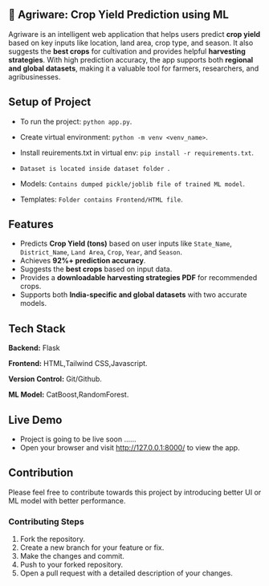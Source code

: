 
## 🌾 Agriware: Crop Yield Prediction using ML

Agriware is an intelligent web application that helps users predict **crop yield** based on key inputs like location, land area, crop type, and season. It also suggests the **best crops** for cultivation and provides helpful **harvesting strategies**. With high prediction accuracy, the app supports both **regional and global datasets**, making it a valuable tool for farmers, researchers, and agribusinesses.  
 

## Setup of Project
- To run the project: `python app.py`.

- Create virtual environment: `python -m venv <venv_name>`.

- Install reuirements.txt in virtual env: `pip install -r requirements.txt`.

- `Dataset is located inside dataset folder `.

- Models: `Contains dumped pickle/joblib file of trained ML model`.

- Templates: `Folder contains Frontend/HTML file`.

## Features
  

- Predicts **Crop Yield (tons)** based on user inputs like `State_Name`, `District_Name`, `Land Area`, `Crop`, `Year`, and `Season`.  
- Achieves **92%+ prediction accuracy**.  
- Suggests the **best crops** based on input data.  
- Provides a **downloadable harvesting strategies PDF** for recommended crops.  
- Supports both **India-specific and global datasets** with two accurate models.  



## Tech Stack

**Backend:** Flask

**Frontend:** HTML,Tailwind CSS,Javascript.

**Version Control:** Git/Github.

**ML Model:** CatBoost,RandomForest.

## Live Demo
  

- Project is going to be live soon ......
- Open your browser and visit http://127.0.0.1:8000/ to view the app.


## Contribution
Please feel free to contribute towards this project by introducing better UI or ML model with better performance.


### Contributing Steps  

1. Fork the repository.  
2. Create a new branch for your feature or fix.  
3. Make the changes and commit.  
4. Push to your forked repository.  
5. Open a pull request with a detailed description of your changes. 